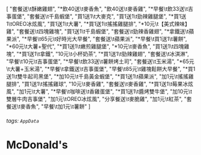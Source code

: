 [
    "套餐送\t酥嫩雞翅",
    "*飲40送\t麥香魚",
    "飲40送\t麥香雞",
    "*早餐\t飲33送\t吉事蛋堡",
    "套餐送\t千島蝦堡",
    "買1送1\t大麥克",
    "買1送1\t勁辣雞腿堡",
    "*買1送1\tOREO冰炫風",
    "買1送1\t大薯",
    "*買1送1\t搖搖雞腿排",
    "*10元\t【美式辣味】雞",
    "套餐送\t四塊雞塊",
    "買1送1\t千島蝦堡",
    "套餐送\t勁辣香雞翅",
    "*拿鐵送\t蘋果派",
    "*早餐\t65元\t好時光大早餐",
    "套餐送\t蘋果派",
    "*早餐\t買1送1\t薯餅",
    "*60元\t大薯+聖代",
    "*買1送1\t嫩煎雞腿堡",
    "*10元\t麥香魚",
    "買1送1\t四塊雞塊",
    "*買1送1\t拿鐵",
    "10元\t小杯奶茶",
    "*買1送1\t勁辣雞翅",
    "套餐送\t冰淇淋",
    "早餐\t10元\t吉事蛋堡",
    "*早餐\t飲33送\t薯餅烤土司",
    "套餐送\t玉米湯",
    "*65元\t大薯+玉米湯",
    "*早餐\t拿鐵送\t吉事蛋堡",
    "早餐\t85元\t雞塊鬆餅大早餐",
    "*買1送1\t雙牛起司黑堡",
    "*加10元\t千島黃金蝦堡",
    "*買1送1\t蘋果派",
    "加1元\t搖搖雞腿排",
    "買1送1\t搖搖雞球",
    "10元\t麥香雞",
    "套餐送\t麥香雞",
    "*買1送1\t莓果冰炫風",
    "加1元\t大薯",
    "*早餐\t咖啡送\t香雞蛋堡",
    "*買1送1\t醬烤雙牛堡",
    "加10元\t雙層牛肉吉事堡",
    "加1元\tOREO冰炫風",
    "分享餐送\t麥脆雞",
    "加1元\t紅茶",
    "套餐送\t麥香魚",
    "早餐\t加1元\t薯餅"
]
###### tags: `AppData`
# McDonald's
